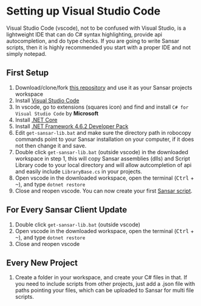 # Setting up Visual Studio Code

Visual Studio Code (vscode), not to be confused with Visual Studio, is a lightweight IDE that can do C# syntax highlighting, provide api autocompletion, and do type checks. If you are going to write Sansar scripts, then it is highly recommended you start with a proper IDE and not simply notepad.

## First Setup
1. Download/clone/fork [this repository](https://github.com/darwinrecreant/sansar-scripting-guide) and use it as your Sansar projects workspace
2. Install [Visual Studio Code](https://code.visualstudio.com/)
3. In vscode, go to extensions (squares icon) and find and install `C# for Visual Studio Code` by **Microsoft**
4. Install [.NET Core](https://www.microsoft.com/net/core)
5. Install [.NET Framework 4.6.2 Developer Pack](https://www.microsoft.com/en-us/download/details.aspx?id=53321)
6. Edit `get-sansar-lib.bat` and make sure the directory path in robocopy commands point to your Sansar installation on your computer, if it does not then change it and save.
7. Double click `get-sansar-lib.bat` (outside vscode) in the downloaded workspace in step 1, this will copy Sansar assemblies (dlls) and Script Library code to your local directory and will allow autcompletion of api and easily include `LibraryBase.cs` in your projects.
8. Open vscode in the downloaded workspace, open the terminal (<kbd>Ctrl</kbd> + <kbd>~</kbd>), and type `dotnet restore`
9. Close and reopen vscode. You can now create your first [Sansar script](sansar-scripts.md).

## For Every Sansar Client Update
1. Double click `get-sansar-lib.bat` (outside vscode)
2. Open vscode in the downloaded workspace, open the terminal (<kbd>Ctrl</kbd> + <kbd>~</kbd>), and type `dotnet restore`
3. Close and reopen vscode

## Every New Project
1. Create a folder in your workspace, and create your C# files in that. If you need to include scripts from other projects, just add a .json file with paths pointing your files, which can be uploaded to Sansar for multi file scripts.